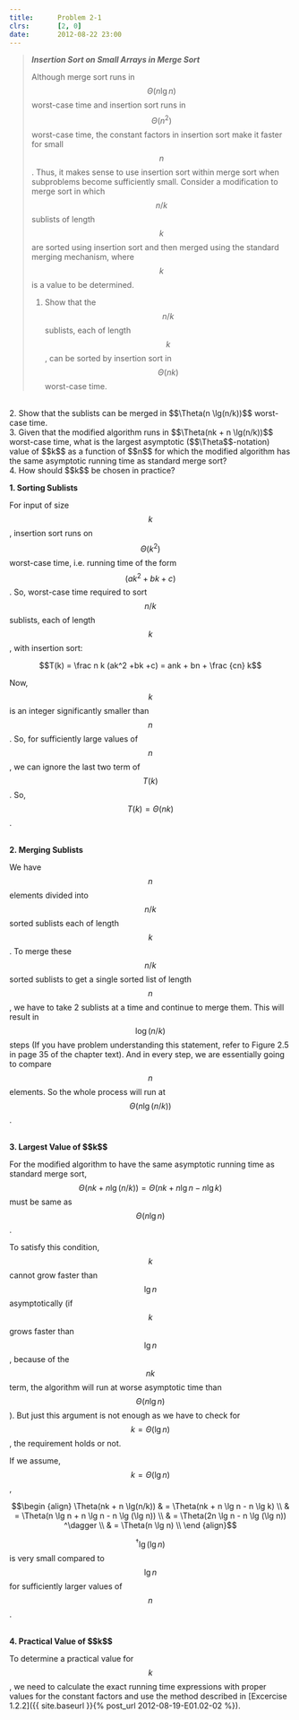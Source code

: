```yaml
---
title:      Problem 2-1
clrs:       [2, 0]
date:       2012-08-22 23:00
---
```


>***Insertion Sort on Small Arrays in Merge Sort***
>
>Although merge sort runs in $$\Theta(n \lg n)$$ worst-case time and insertion sort runs in $$\Theta(n^2)$$ worst-case time, the constant factors in insertion sort make it faster for small $$n$$. Thus, it makes sense to use insertion sort within merge sort when subproblems become sufficiently small. Consider a modification to merge sort in which $$n/k$$ sublists of length $$k$$ are sorted using insertion sort and then merged using the standard merging mechanism, where $$k$$ is a value to be determined.
>
>1. Show that the $$n/k$$ sublists, each of length $$k$$, can be sorted by insertion sort in $$\Theta(nk)$$ worst-case time.
<br/>
2. Show that the sublists can be merged in $$\Theta(n \lg(n/k))$$ worst-case time.
<br/>
3. Given that the modified algorithm runs in $$\Theta(nk + n \lg(n/k))$$ worst-case time, what is the largest asymptotic ($$\Theta$$-notation) value of $$k$$ as a function of $$n$$ for which the modified algorithm has the same asymptotic running time as standard merge sort?
<br/>
4. How should $$k$$ be chosen in practice?

<b>1. Sorting Sublists</b>

For input of size $$k$$, insertion sort runs on $$\Theta(k^2)$$ worst-case time, i.e. running time of the form $$(ak^2 + bk + c)$$. So, worst-case time required to sort $$n/k$$ sublists, each of length $$k$$, with insertion sort:

$$T(k) = \frac n k (ak^2 +bk +c) = ank + bn + \frac {cn} k$$

Now, $$k$$ is an integer significantly smaller than $$n$$. So, for sufficiently large values of $$n$$, we can ignore the last two term of $$T(k)$$. So, $$T(k) = \Theta(nk)$$.

<br/>
<b>2. Merging Sublists</b>

We have $$n$$ elements divided into $$n/k$$ sorted sublists each of length $$k$$. To merge these $$n/k$$ sorted sublists to get a single sorted list of length $$n$$, we have to take 2 sublists at a time and continue to merge them. This will result in $$\log (n/k)$$ steps (If you have problem understanding this statement, refer to Figure 2.5 in page 35 of the chapter text). And in every step, we are essentially going to compare $$n$$ elements. So the whole process will run at $$\Theta(n \lg (n/k))$$.

<br/>
<b>3. Largest Value of $$k$$</b>

For the modified algorithm to have the same asymptotic running time as standard merge sort, $$\Theta(nk + n \lg(n/k)) = \Theta(nk + n \lg n - n \lg k)$$ must be same as $$\Theta(n \lg n)$$.

To satisfy this condition, $$k$$ cannot grow faster than $$\lg n$$ asymptotically (if $$k$$ grows faster than $$\lg n$$, because of the $$nk$$ term, the algorithm will run at worse asymptotic time than $$\Theta(n \lg n)$$). But just this argument is not enough as we have to check for $$k = \Theta(\lg n)$$, the requirement holds or not.

If we assume, $$k = \Theta(\lg n)$$,

$$\begin {align}
\Theta(nk + n \lg(n/k)) & = \Theta(nk + n \lg n - n \lg k) \\
                        & = \Theta(n \lg n + n \lg n - n \lg (\lg n)) \\
                        & = \Theta(2n \lg n - n \lg (\lg n)) ^\dagger \\
                        & = \Theta(n \lg n) \\
\end {align}$$

$$^\dagger\lg (\lg n)$$ is very small compared to $$\lg n$$ for sufficiently larger values of $$n$$.

<br/>
<b>4. Practical Value of $$k$$</b>

To determine a practical value for $$k$$, we need to calculate the exact running time expressions with proper values for the constant factors and use the method described in [Excercise 1.2.2]({{ site.baseurl }}{% post_url 2012-08-19-E01.02-02 %}).
